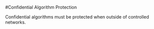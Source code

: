 #Confidential Algorithm Protection

Confidential algorithms must be protected when outside of controlled networks.
